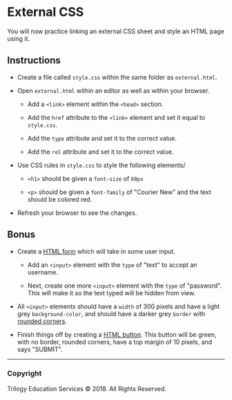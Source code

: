 # External CSS

You will now practice linking an external CSS sheet and style an HTML page using it.

## Instructions

- Create a file called `style.css` within the same folder as `external.html`.

- Open `external.html` within an editor as well as within your browser.

  - Add a `<link>` element within the `<head>` section.

  - Add the `href` attribute to the `<link>` element and set it equal to `style.css`.

  - Add the `type` attribute and set it to the correct value.

  - Add the `rel` attribute and set it to the correct value.

- Use CSS rules in `style.css` to style the following elements/

  - `<h1>` should be given a `font-size` of `60px`

  - `<p>` should be given a `font-family` of "Courier New" and the text should be colored red.

- Refresh your browser to see the changes.

## Bonus

- Create a [HTML form](https://www.w3schools.com/html/html_forms.asp) which will take in some user input.

  - Add an `<input>` element with the `type` of "text" to accept an username.

  - Next, create one more `<input>` element with the `type` of "password". This will make it so the text typed will be hidden from view.

- All `<input>` elements should have a `width` of 300 pixels and have a light grey `background-color`, and should have a darker grey `border` with [rounded corners](https://www.w3schools.com/CSS/CSS3_borders.asp).

- Finish things off by creating a [HTML button](https://www.w3schools.com/tags/tag_button.asp). This button will be green, with no border, rounded corners, have a top margin of 10 pixels, and says "SUBMIT".

---

### Copyright

Trilogy Education Services © 2018. All Rights Reserved.

